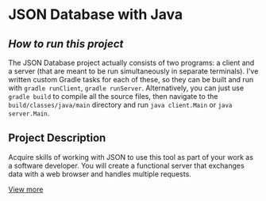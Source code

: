 # JSON Database with Java 

## *How to run this project*

The JSON Database project actually consists of two programs: a client and a server (that are meant to be run simultaneously in separate terminals). I've written custom Gradle tasks for each of these, so they can be built and run with `gradle runClient`, `gradle runServer`. Alternatively, you can just use `gradle build` to compile all the source files, then navigate to the `build/classes/java/main` directory and run `java client.Main` or `java server.Main`.


## Project Description

Acquire skills of working with JSON to use this tool as part of your work as a software developer. You will create a functional server that exchanges data with a web browser and handles multiple requests.

[View more](https://hyperskill.org/projects/65)

